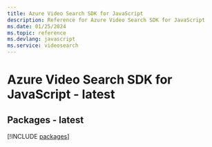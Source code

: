 ```yaml
---
title: Azure Video Search SDK for JavaScript
description: Reference for Azure Video Search SDK for JavaScript
ms.date: 01/25/2024
ms.topic: reference
ms.devlang: javascript
ms.service: videosearch
---
```

# Azure Video Search SDK for JavaScript - latest
## Packages - latest
[!INCLUDE [packages](video-search-index.md)]